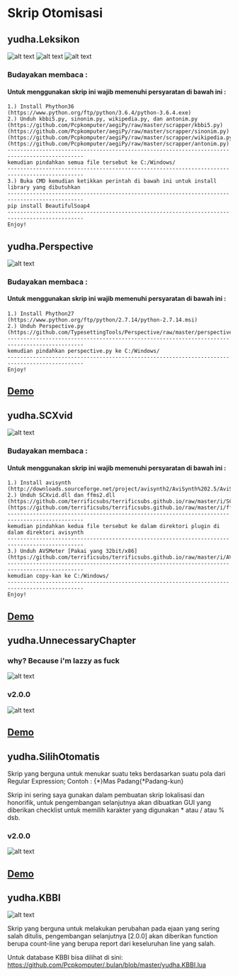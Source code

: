 # Skrip Otomisasi
## yudha.Leksikon
![alt text](https://scontent.fcgk2-1.fna.fbcdn.net/v/t1.0-9/27971738_2010678352281644_3665678426629512789_n.jpg?oh=075adeb20209d68351bda8d39ec79238&oe=5B26C462 "when lazinezz bring innovation")
![alt text](https://scontent.fcgk2-1.fna.fbcdn.net/v/t1.0-9/27973286_2014192271930252_1521448710446223182_n.jpg?oh=f28c45776d6ef2f376d7cd9537b0b66d&oe=5B239408 "when lazinezz bring innovation")
![alt text](https://scontent.fsub5-1.fna.fbcdn.net/v/t1.0-9/28166314_2010719012277578_5360850642467153673_n.jpg?oh=aea5dd2d8fa1d7764a1b3f12006794ab&oe=5B1EE902 "when lazinezz bring innovation")
### Budayakan membaca :
#### Untuk menggunakan skrip ini wajib memenuhi persyaratan di bawah ini :
```
1.) Install Phython36
(https://www.python.org/ftp/python/3.6.4/python-3.6.4.exe)
2.) Unduh kbbi5.py, sinonim.py, wikipedia.py, dan antonim.py
(https://github.com/Pcpkomputer/aegiPy/raw/master/scrapper/kbbi5.py)
(https://github.com/Pcpkomputer/aegiPy/raw/master/scrapper/sinonim.py)
(https://github.com/Pcpkomputer/aegiPy/raw/master/scrapper/wikipedia.py)
(https://github.com/Pcpkomputer/aegiPy/raw/master/scrapper/antonim.py)
----------------------------------------------------------------------------------------------
kemudian pindahkan semua file tersebut ke C:/Windows/
----------------------------------------------------------------------------------------------
3.) Buka CMD kemudian ketikkan perintah di bawah ini untuk install library yang dibutuhkan
----------------------------------------------------------------------------------------------
pip install BeautifulSoap4
----------------------------------------------------------------------------------------------
Enjoy!
```
## yudha.Perspective
![alt text](https://scontent.fcgk2-1.fna.fbcdn.net/v/t1.0-9/27751499_2004187602930719_34068474264939712_n.jpg?oh=cc0b80ea793caf74bfdc357a84e0d1d1&oe=5ADD22E8 "when lazinezz bring innovation")
### Budayakan membaca :
#### Untuk menggunakan skrip ini wajib memenuhi persyaratan di bawah ini :
```
1.) Install Phython27
(https://www.python.org/ftp/python/2.7.14/python-2.7.14.msi)
2.) Unduh Perspective.py
(https://github.com/TypesettingTools/Perspective/raw/master/perspective.py) 
----------------------------------------------------------------------------------------------
kemudian pindahkan perspective.py ke C:/Windows/
----------------------------------------------------------------------------------------------
Enjoy!
```
## [Demo](https://www.facebook.com/unanimated.jr/videos/2003702832979196/)
## yudha.SCXvid
![alt text](https://scontent.fcgk2-1.fna.fbcdn.net/v/t1.0-9/28055812_2003294686353344_5810105517223187434_n.jpg?oh=527cfd7e9d6500913ad80e3c876652d6&oe=5B199122 "when lazinezz bring innovation")
### Budayakan membaca :
#### Untuk menggunakan skrip ini wajib memenuhi persyaratan di bawah ini :
```
1.) Install avisynth 
(http://downloads.sourceforge.net/project/avisynth2/AviSynth%202.5/AviSynth%202.5.8/Avisynth_258.exe)
2.) Unduh SCXvid.dll dan ffms2.dll
(https://github.com/terrificsubs/terrificsubs.github.io/raw/master/i/SCXvid.dll) 
(https://github.com/terrificsubs/terrificsubs.github.io/raw/master/i/ffms2.dll) 
----------------------------------------------------------------------------------------------
kemudian pindahkan kedua file tersebut ke dalam direktori plugin di dalam direktori avisynth
----------------------------------------------------------------------------------------------
3.) Unduh AVSMeter [Pakai yang 32bit/x86]
(https://github.com/terrificsubs/terrificsubs.github.io/raw/master/i/AVSMeter178.zip) 
----------------------------------------------------------------------------------------------
kemudian copy-kan ke C:/Windows/
----------------------------------------------------------------------------------------------
Enjoy!
```
## [Demo](https://www.facebook.com/unanimated.jr/videos/2003178033031676/)

## yudha.UnnecessaryChapter
### why? Because i'm lazzy as fuck
![alt text](https://scontent-sit4-1.xx.fbcdn.net/v/t1.0-9/27545666_1999694390046707_1563691307904350182_n.jpg?oh=bfb7400d17d14af072419269fd6ddd08&oe=5AE1E7D6 "when lazinezz bring innovation")
### v2.0.0
![alt text](https://scontent-sit4-1.xx.fbcdn.net/v/t1.0-9/27540465_1999829173366562_6691498731313010104_n.jpg?oh=08cf5ed1b873fcbffd425fad03c7286e&oe=5B166A99 "when lazinezz bring innovation")
## [Demo](http://terrificsubs.github.io/i/yudha.UnnecessaryChapter.html) 
## yudha.SilihOtomatis
Skrip yang berguna untuk menukar suatu teks berdasarkan suatu pola dari Regular Expression;
Contoh : {*}Mas Padang{*Padang-kun}

Skrip ini sering saya gunakan dalam pembuatan skrip lokalisasi dan honorifik, untuk pengembangan selanjutnya akan dibuatkan GUI yang diberikan checklist untuk memilih karakter yang digunakan * atau / atau % dsb.
### v2.0.0
![alt text](https://scontent.fsub5-1.fna.fbcdn.net/v/t1.0-9/27751720_2001140006568812_5683222731135946573_n.jpg?oh=554cce9c85a0f5e47a251a3adba47325&oe=5B14FA55 "when lazinezz bring innovation")
## [Demo](http://terrificsubs.github.io/i/yudha.SilihOtomatis.html) 
## yudha.KBBI

![alt text](https://scontent-sit4-1.xx.fbcdn.net/v/t1.0-9/27752502_1998997476783065_6971505429113667725_n.jpg?oh=31a2fe3ef4ec83fa4d67f7c51dedf73f&oe=5ADA66D4 "aaaaaa")

Skrip yang berguna untuk melakukan perubahan pada ejaan yang sering salah ditulis, pengembangan selanjutnya [2.0.0] akan diberikan function berupa count-line yang berupa report dari keseluruhan line yang salah.

Untuk database KBBI bisa dilihat di sini: https://github.com/Pcpkomputer/.bulan/blob/master/yudha.KBBI.lua
